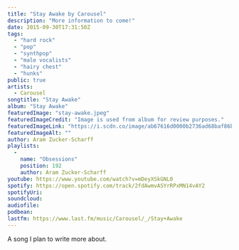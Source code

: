 ```yaml
---
title: "Stay Awake by Carousel"
description: "More information to come!"
date: 2015-09-30T17:31:50Z
tags:
  - "hard rock"
  - "pop"
  - "synthpop"
  - "male vocalists"
  - "hairy chest"
  - "hunks"
public: true
artists:
  - Carousel
songtitle: "Stay Awake"
album: "Stay Awake"
featuredImage: "stay-awake.jpeg"
featuredImageCredit: "Image is used from album for review purposes."
featuredImageLink: "https://i.scdn.co/image/ab67616d0000b2736ad68baf86b91e2ca23b2326"
featuredImageAlt: ""
author: Aram Zucker-Scharff
playlists:
  -
    name: "Obsessions"
    position: 192
    author: Aram Zucker-Scharff
youtube: https://www.youtube.com/watch?v=mDeyXSkGNL0
spotify: https://open.spotify.com/track/2fdAwmvASYrRPxMN14vAY2
spotifyUri: 
soundcloud:
audiofile:
podbean:
lastfm: https://www.last.fm/music/Carousel/_/Stay+Awake
---
```


A song I plan to write more about.
		